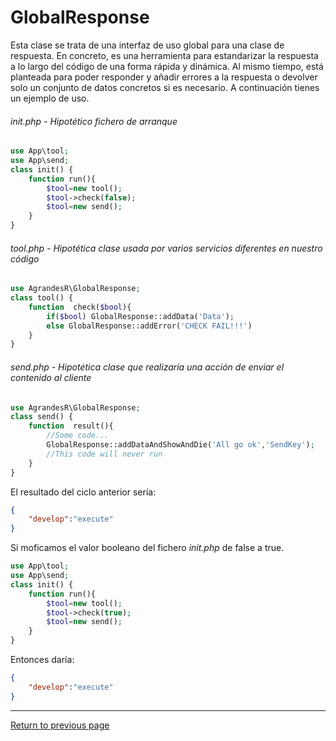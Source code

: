 # GlobalResponse
Esta clase se trata de una interfaz de uso global para una clase de respuesta. En concreto, es una herramienta para estandarizar la respuesta a lo largo del código de una forma rápida y dinámica. Al mismo tiempo, está planteada para poder responder y añadir errores a la respuesta o devolver solo un conjunto de datos concretos si es necesario. A continuación tienes un ejemplo de uso.
###### _init.php_ - Hipotético fichero de arranque
``` php
use App\tool;
use App\send;
class init() {
    function run(){
        $tool=new tool();
        $tool->check(false);
        $tool=new send();
    }
}
```
###### _tool.php_ - Hipotética clase usada por varios servicios diferentes en nuestro código
``` php
use AgrandesR\GlobalResponse;
class tool() {
    function  check($bool){
        if($bool) GlobalResponse::addData('Data');
        else GlobalResponse::addError('CHECK FAIL!!!')
    }
}
```
###### _send.php_ - Hipotética clase que realizaría una acción de enviar el contenido al cliente
``` php
use AgrandesR\GlobalResponse;
class send() {
    function  result(){
        //Some code...
        GlobalResponse::addDataAndShowAndDie('All go ok','SendKey');
        //This code will never run
    }
}
```
El resultado del ciclo anterior sería:
``` json
{
    "develop":"execute"
}
```
Si moficamos el valor booleano del fichero _init.php_ de false a true.
``` php
use App\tool;
use App\send;
class init() {
    function run(){
        $tool=new tool();
        $tool->check(true);
        $tool=new send();
    }
}
```
Entonces daría:
``` json
{
    "develop":"execute"
}
```

---
[Return to previous page](../../README.md)